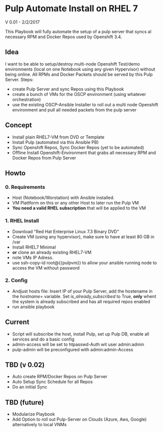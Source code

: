 # Pulp Automate Install on RHEL 7
V 0.01 - 2/2/2017

This Playbook will fully automate the setup of a pulp server that syncs al necessary RPM and Docker Repos used by Openshift 3.4. 

## Idea
I want to be able to setup/destroy multi-node Openshift Test/demo environments (local on one Notebook using any given Hypervisor) without being online. All RPMs and Docker Packets should be served by this Pulp Server.
Steps:
- create Pulp Server and sync Repos using this Playbook
- create a bunch of VMs for the OSCP environment (using whatever orchestration)
- use the existing OSCP-Ansible Installer to roll out a multi node Openshift environment and pull all needed packets from the pulp server


## Concept
- Install plain RHEL7-VM from DVD or Template
- Install Pulp (automated via this Ansible PB)
- Sync Openshift Repos, Sync Docker Repos (yet to be automated)
- Offline Install Openshift-Environment that grabs all necessary RPM and Docker Repos from Pulp Server

## Howto

### 0. Requirements
- Host (Notebook/Worstation) with Ansible installed.
- VM Plattform on this or any other Host to later run the Pulp VM
- **You need a valid RHEL subscription** that will be applied to the VM

### 1. RHEL Install
- Download "Red Hat Enterprise Linux 7.3 Binary DVD"
- Create VM (using any hypervisor), make sure to have at least 80 GB in /var
- Install RHEL7 Minimal
- **or** clone an already existing RHEL7-VM
- note VMs IP Adress. 
- use ssh-copy-id root@{{pulpvm}} to allow your ansible running node to access the VM without password

### 2. Config
- Andjust hosts file: Insert IP of your Pulp Server, add the hostename in the _hostname=_ variable. Set _is_already_subscribed_ to True, **only** whent the system is already subscribed and has all required repos enabled
- run ansible playbook

## Current 
- Script will subscribe the host, install Pulp, set up Pulp DB, enable all services and do a basic config
- admin-access will be set to htpasswd-Auth wit user admin:admin
- pulp-admin will be preconfigured with admin:admin-Access

## TBD (v 0.02)
- Auto create RPM/Docker Repos on Pulp Server
- Auto Setup Sync Schedule for all Repos
- Do an initial Sync

## TBD (future)
- Modularize Playbook
- Add Option to roll out Pulp-Server on Clouds (Azure, Aws, Google) alternatively to local VNMs

